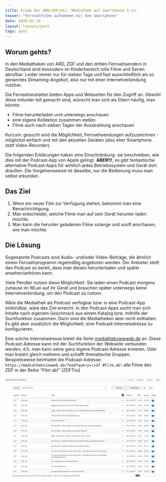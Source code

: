 ```yaml
---
title: Filme der ARD/ZDF/etc. Mediathek auf Smartphone & Co.
teaser: "Fernsehfilme aufnehmen mit dem Smartphone"
date: 2020-01-24
layout: layouts/post
tags: post
---
```


## Worum gehts?

In den Mediatheken von ARD, ZDF und den dritten Fernsehsendern in Deutschland sind besonders im Kinderbereich tolle Filme und Serien abrufbar. Leider immer nur für sieben Tage und fast ausschließlich als so genanntes Streaming-Angebot, also nur mit einer Internetverbindung nutzbar.

Die Fernsehanstalten bieten Apps und Webseiten für den Zugriff an. Obwohl diese mitunter toll gemacht sind, wünscht man sich als Eltern häufig, man könnte:

- Filme herunterladen und unterwegs anschauen
- eine eigene Kollektion zusammen stellen
- Filme auch nach sieben Tagen der Ausstrahlung anschauen

Kurzum: gesucht wird die Möglichkeit, Fernsehsendungen aufzuzeichnen - möglichst einfach und mit den aktuellen Geräten (also eher Smartphone statt Video-Recorder).

Die folgenden Erklärungen haben eine Einschränkung: sie beschreiben, wie dies mit der Podcast-App von Apple gelingt. **ABER!!!**, es gibt fantastische alternative Podcast-Apps für wirklich jedes Betriebssystem und Gerät dort draußen. Die Vorgehensweise ist dieselbe, nur die Bedienung muss man selbst erkunden.

## Das Ziel

1. Wenn ein neuer Film zur Verfügung stehen, bekommt man eine Benachrichtigung.
2. Man entscheidet, welche Filme man auf sein Gerät herunter laden möchte.
3. Man kann die herunter geladenen Filme solange und sooft anschauen, wie man möchte.

## Die Lösung

Sogenannte Podcasts sind Audio- und/oder Video-Beiträge, die ähnlich einem Fernsehprogramm regelmäßig angeboten werden. Der Anbieter stellt den Podcast so bereit, dass man diesen herunterladen und später ansehen/anhören kann.

Viele Pendler nutzen diese Möglichkeit. Sie laden einen Podcast morgens zuhause im WLan auf ihr Gerät und brauchen später unterwegs keine Internetverbindung, um den Podcast zu nutzen.

Wäre die Mediathek als Podcast verfügbar bzw. in eine Podcast-App einbindbar, wäre das Ziel erreicht. In den Podcast-Apps sucht man sich Inhalte nach eigenem Geschmack aus einem Katalog bzw. mithilfe der Suchfunktion zusammen. Darin sind die Mediatheken aber nicht enthalten. Es gibt aber zusätzlich die Möglichkeit, eine Podcast-Internetadresse zu konfigurieren.

Eine solche Internetadresse bietet die Seite [mediathekviewweb.de](https://mediathekviewweb.de/) an. Diese Podcast-Adresse kann mit der Suchfunktion der Webseite verbunden werden, d.h. man kann seine ganz eigene Podcast-Adresse kreieren. Oder man kreiert gleich mehrere und schafft thematische Gruppen. Beispielsweise beinhaltet die Podcast-Adresse: `https://mediathekviewweb.de/feed?query=!zdf #Film,ab!` alle Filme des ZDF in der Reihe "Film ab!" (ZDFTivi)

![Screenshot der Suche](suche_zdf_filmab.png)
